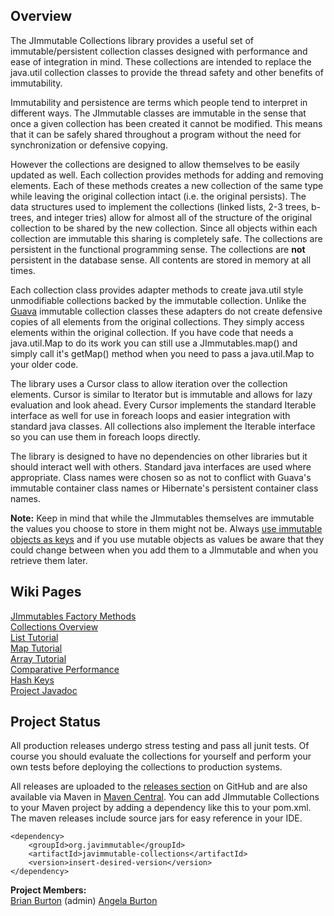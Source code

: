 Overview
---
The JImmutable Collections library provides a useful set of immutable/persistent collection classes designed with performance and ease of integration in mind.  These collections are intended to replace the java.util collection classes to provide the thread safety and other benefits of immutability.

Immutability and persistence are terms which people tend to interpret in different ways.  The JImmutable classes are immutable in the sense that once a given collection has been created it cannot be modified.  This means that it can be safely shared throughout a program without the need for synchronization or defensive copying.

However the collections are designed to allow themselves to be easily updated as well.  Each collection provides methods for adding and removing elements.  Each of these methods creates a new collection of the same type while leaving the original collection intact (i.e. the original persists).  The data structures used to implement the collections (linked lists, 2-3 trees, b-trees, and integer tries) allow for almost all of the structure of the original collection to be shared by the new collection.  Since all objects within each collection are immutable this sharing is completely safe.  The collections are persistent in the functional programming sense.  The collections are **not** persistent in the database sense.  All contents are stored in memory at all times.

Each collection class provides adapter methods to create java.util style unmodifiable collections backed by the immutable collection.  Unlike the [Guava](https://github.com/google/guava) immutable collection classes these adapters do not create defensive copies of all elements from the original collections.  They simply access elements within the original collection.  If you have code that needs a java.util.Map to do its work you can still use a JImmutables.map() and simply call it's getMap() method when you need to pass a java.util.Map to your older code.

The library uses a Cursor class to allow iteration over the collection elements.  Cursor is similar to Iterator but is immutable and allows for lazy evaluation and look ahead.  Every Cursor implements the standard Iterable interface as well for use in foreach loops and easier integration with standard java classes.  All collections also implement the Iterable interface so you can use them in foreach loops directly.

The library is designed to have no dependencies on other libraries but it should interact well with others.  Standard java interfaces are used where appropriate.  Class names were chosen so as not to conflict with Guava's immutable container class names or Hibernate's persistent container class names.

**Note:** Keep in mind that while the JImmutables themselves are immutable the values you choose to store in them might not be.  Always [use immutable objects as keys](https://github.com/brianburton/java-immutable-collections/wiki/Hash-Keys) and if you use mutable objects as values be aware that they could change between when you add them to a JImmutable and when you retrieve them later.

Wiki Pages
---

[JImmutables Factory Methods](https://github.com/brianburton/java-immutable-collections/wiki/JImmutables-Factory-Methods)  
[Collections Overview](https://github.com/brianburton/java-immutable-collections/wiki/Collections-Overview)  
[List Tutorial](https://github.com/brianburton/java-immutable-collections/wiki/List-Tutorial)  
[Map Tutorial](https://github.com/brianburton/java-immutable-collections/wiki/Map-Tutorial)  
[Array Tutorial](https://github.com/brianburton/java-immutable-collections/wiki/Array-Tutorial)  
[Comparative Performance](https://github.com/brianburton/java-immutable-collections/wiki/Comparative-Performance)  
[Hash Keys](https://github.com/brianburton/java-immutable-collections/wiki/Hash-Keys)  
[Project Javadoc](http://brianburton.github.io/java-immutable-collections/apidocs/index.html)  


Project Status
---
All production releases undergo stress testing and pass all junit tests.  Of course you should evaluate the collections for yourself and perform your own tests before deploying the collections to production systems.

All releases are uploaded to the [releases section](https://github.com/brianburton/java-immutable-collections/releases) on GitHub and are also available via Maven in [Maven Central](https://search.maven.org/#search%7Cgav%7C1%7Cg%3A%22org.javimmutable%22%20AND%20a%3A%22javimmutable-collections%22).  You can add JImmutable Collections to your Maven project by adding a dependency like this to your pom.xml.  The maven releases include source jars for easy reference in your IDE.

    <dependency>
        <groupId>org.javimmutable</groupId>
        <artifactId>javimmutable-collections</artifactId>
        <version>insert-desired-version</version>
    </dependency>

**Project Members:**  
[Brian Burton](https://github.com/brianburton) (admin)
[Angela Burton](https://github.com/anjbur)
